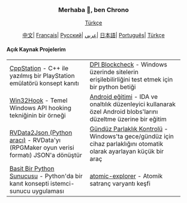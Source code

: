 <div align="center" style="padding: 20px;">
   <h3>Merhaba 👋, ben Chrono</h3>
    <p align="center">
        <a>
        </a>
    </p>
   <p align="center"> <a href="https://github.com/ChronoMonochrome/ChronoMonochrome/blob/master/README_TR.md"><span>Türkçe</span></a> </p>
	<p align="center">
		<a href="https://github.com/ChronoMonochrome/ChronoMonochrome/blob/master/README_CN.md"><span>中文</span></a>|
		<a href="https://github.com/ChronoMonochrome/ChronoMonochrome/blob/master/README_FR.md"><span>Français</span></a>|
		<a href="https://github.com/ChronoMonochrome/ChronoMonochrome/blob/master/README_RU.md"><span>Русский</span></a>|
		<a href="https://github.com/ChronoMonochrome/ChronoMonochrome/blob/master/README_AR.md"><span>عربي</span></a>|
		<a href="https://github.com/ChronoMonochrome/ChronoMonochrome/blob/master/README_JP.md"><span>日本語</span></a>|
		<a href="https://github.com/ChronoMonochrome/ChronoMonochrome/blob/master/README_PTBR.md"><span>Português</span></a>|
		<a href="https://github.com/ChronoMonochrome/ChronoMonochrome/blob/master/README_TR.md"><span>Türkçe</span></a>
	</p>
   <h4 align="left">Açık Kaynak Projelerim</h4>
   <table align="center">
      <tr>
         <td><a href="https://github.com/ChronoMonochrome/CppStation">CppStation</a> - C++ ile yazılmış bir PlayStation emülatörü konsept kanıtı</td>
         <td><a href="https://github.com/ChronoMonochrome/DPI_Blockcheck">DPI Blockcheck</a> - Windows üzerinde sitelerin erişilebilirliğini test etmek için bir python betiği</td>
      </tr>
      <tr>
         <td><a href="https://github.com/ChronoMonochrome/Win32Hook">Win32Hook</a> - Temel Windows API hooking tekniğinin bir örneği</td>
         <td><a href="https://github.com/ChronoMonochrome/hacking_the_blobs">Android eğitimi</a> - IDA ve onaltılık düzenleyici kullanarak özel Android blobs'larını düzeltme üzerine bir eğitim</td>
      </tr>
      <tr>
         <td><a href="https://github.com/ChronoMonochrome/rvdata2json">RVData2Json (Python aracı)</a> - RVData'yı (RPGMaker oyun verisi formatı) JSON'a dönüştür</td>
         <td><a href="https://github.com/ChronoMonochrome/daytime_brightness_control">Gündüz Parlaklık Kontrolü</a> - Windows'ta gece/gündüz için cihaz parlaklığını otomatik olarak ayarlayan küçük bir araç</td>
      </tr>
      <tr>
         <td><a href="https://github.com/ChronoMonochrome/Flask_survey/">Basit Bir Python Sunucusu</a> - Python'da bir kanıt konsepti istemci-sunucu uygulaması</td>
         <td><a href="https://github.com/ChronoMonochrome/atomic-explorer">atomic-explorer</a> - Atomik satranç varyantı keşfi</td>
      </tr>
   </table>
</div>
